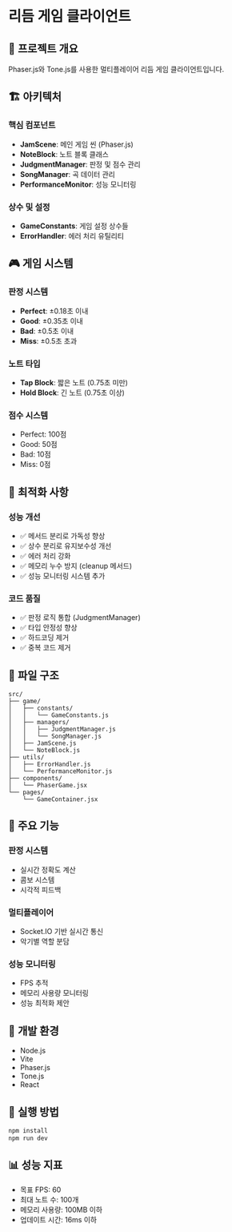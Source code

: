 # 리듬 게임 클라이언트

## 🎵 프로젝트 개요
Phaser.js와 Tone.js를 사용한 멀티플레이어 리듬 게임 클라이언트입니다.

## 🏗️ 아키텍처

### 핵심 컴포넌트
- **JamScene**: 메인 게임 씬 (Phaser.js)
- **NoteBlock**: 노트 블록 클래스
- **JudgmentManager**: 판정 및 점수 관리
- **SongManager**: 곡 데이터 관리
- **PerformanceMonitor**: 성능 모니터링

### 상수 및 설정
- **GameConstants**: 게임 설정 상수들
- **ErrorHandler**: 에러 처리 유틸리티

## 🎮 게임 시스템

### 판정 시스템
- **Perfect**: ±0.18초 이내
- **Good**: ±0.35초 이내  
- **Bad**: ±0.5초 이내
- **Miss**: ±0.5초 초과

### 노트 타입
- **Tap Block**: 짧은 노트 (0.75초 미만)
- **Hold Block**: 긴 노트 (0.75초 이상)

### 점수 시스템
- Perfect: 100점
- Good: 50점
- Bad: 10점
- Miss: 0점

## 🚀 최적화 사항

### 성능 개선
- ✅ 메서드 분리로 가독성 향상
- ✅ 상수 분리로 유지보수성 개선
- ✅ 에러 처리 강화
- ✅ 메모리 누수 방지 (cleanup 메서드)
- ✅ 성능 모니터링 시스템 추가

### 코드 품질
- ✅ 판정 로직 통합 (JudgmentManager)
- ✅ 타입 안정성 향상
- ✅ 하드코딩 제거
- ✅ 중복 코드 제거

## 📁 파일 구조
```
src/
├── game/
│   ├── constants/
│   │   └── GameConstants.js
│   ├── managers/
│   │   ├── JudgmentManager.js
│   │   └── SongManager.js
│   ├── JamScene.js
│   └── NoteBlock.js
├── utils/
│   ├── ErrorHandler.js
│   └── PerformanceMonitor.js
├── components/
│   └── PhaserGame.jsx
└── pages/
    └── GameContainer.jsx
```

## 🎯 주요 기능

### 판정 시스템
- 실시간 정확도 계산
- 콤보 시스템
- 시각적 피드백

### 멀티플레이어
- Socket.IO 기반 실시간 통신
- 악기별 역할 분담

### 성능 모니터링
- FPS 추적
- 메모리 사용량 모니터링
- 성능 최적화 제안

## 🔧 개발 환경
- Node.js
- Vite
- Phaser.js
- Tone.js
- React

## 🚀 실행 방법
```bash
npm install
npm run dev
```

## 📊 성능 지표
- 목표 FPS: 60
- 최대 노트 수: 100개
- 메모리 사용량: 100MB 이하
- 업데이트 시간: 16ms 이하
